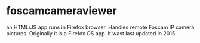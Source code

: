 # foscamcameraviewer
an HTML/JS app runs in Firefox browser. Handles remote Foscam IP camera pictures.
Originally it is a Firefox OS app.
It wast last updated in 2015.


